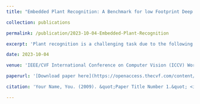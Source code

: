 ```yaml
---
title: "Embedded Plant Recognition: A Benchmark for low Footprint Deep Neural Networks"

collection: publications

permalink: /publication/2023-10-04-Embedded-Plant-Recognition

excerpt: 'Plant recognition is a challenging task due to the following elements: many classes, the variability of organs within a species, the similarity of organs between species, the shooting conditions, etc. There exist many mobile applications for plant recognition but most of them require an Internet connection to send the image to a server that will compute the recognition and, send the result back. However, in nature, in the mountains or in the forest, Internet connections are very often poor or non-existent. The only embedded plant recognition application is InterFolia based on SqueezeNet network but is it the best architecture to recognize plants? In this work, we propose to compare main existing networks that can be embedded allowing the recognition of plants from their organs (leaves, flowers/fruits, barks). The aim is to study how these networks behave in the face of this difficult problem to highlight their advantages and disadvantages in this context. The elements of comparison are not only the performance of the networks but also their memory impact and their inference time on computer and smartphone. Such elements could be extended to other applications in similar contexts, such as embedded phenotyping. We also propose a dataset with 477 plant classes that we make available to the scientific community.'

date: 2023-10-04

venue: 'IEEE/CVF International Conference on Computer Vision (ICCV) Workshops'

paperurl: '[Download paper here](https://openaccess.thecvf.com/content/ICCV2023W/CVPPA/html/Amine_Embedded_Plant_Recognition_A_Benchmark_for_low_Footprint_Deep_Neural_ICCVW_2023_paper.html)'

citation: 'Your Name, You. (2009). &quot;Paper Title Number 1.&quot; <i>Journal 1</i>. 1(1).'

---
```


